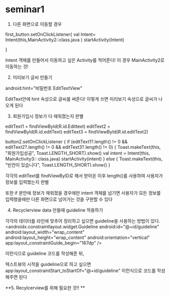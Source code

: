 # seminar1

1. 다른 화면으로 이동할 경우

first_button.setOnClickListener{ val Intent= Intent(this,MainActivity2::class.java ) startActivity(Intent)

}

Intent 객체를 만들어서 이동하고 싶은 Activity를 적어준다! 이 경우 MainActivity2로 이동하는 것!

2. 미리보기 글씨 만들기

android:hint="비밀번호 EditTextView"

EditText안에 hint 속성으로 글씨를 써준다! 이렇게 쓰면 미리보기 속성으로 글씨가 나오게 된다

3. 회원가입시 정보가 다 채워졌는지 판별

editText1 = findViewById(R.id.Edittext) editText2 = findViewById(R.id.editText) editText3 = findViewById(R.id.editText2)

button2.setOnClickListener { if (editText1?.length() != 0 && editText2?.length() != 0 && editText3?.length() != 0) { Toast.makeText(this, "회원가입성공", Toast.LENGTH_SHORT).show() val intent = Intent(this, MainActivity3:: class.java) startActivity(intent) } else { Toast.makeText(this, "빈칸이 있습니다", Toast.LENGTH_SHORT).show() }

각각의 editText를 findViewByID로 해서 받아온 이후 length()를 사용하여 사용자가 정보를 입력했는지 판별

또한 if 문안에 정보가 채워졌을 경우에만 intent 객체를 넘기면 사용자가 모든 정보를 입력했을때만 다른 화면으로 넘어가는 것을 구현할 수 있다

4. Recyclerview data 만들때 guideline 적용하기

각각의 데이터를 라인에 맞추어 정리하고 싶으면 guideline을 사용하는 방법이 있다. <androidx.constraintlayout.widget.Guideline android:id="@+id/guideline" android:layout_width="wrap_content" android:layout_height="wrap_content" android:orientation="vertical" app:layout_constraintGuide_begin="167dp" />

이런식으로 guideline 코드를 작성해준 뒤,

텍스트뷰의 시작을 guideline으로 하고 싶으면 app:layout_constraintStart_toStartOf="@+id/guideline" 이런식으로 코드를 작성해주면 된다

**5. Recylcerview를 위해 필요한 것!! **
